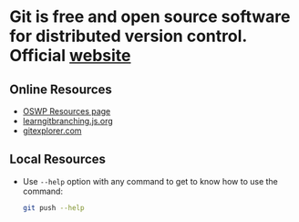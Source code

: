 # Git is free and open source software for distributed version control. Official [website](https://git-scm.com/)

## Online Resources

- [OSWP Resources page](https://github.com/aryansharma9917/open-source-with-aryan/blob/main/pages/Resources.md)
- [learngitbranching.js.org](https://learngitbranching.js.org/)
- [gitexplorer.com](https://gitexplorer.com/)

## Local Resources

- Use `--help` option with any command to get to know how to use the command:

   ```bash
   git push --help
   ```
